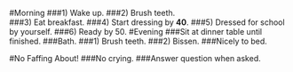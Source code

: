#Morning
###1) Wake up. 
###2) Brush teeth.  
###3) Eat breakfast. 
###4) Start dressing by **40**. 
###5) Dressed for school by yourself. 
###6) Ready by 50. 
#Evening
###Sit at dinner table until finished. 
###Bath. 
###1) Brush teeth. 
###2) Bissen. 
###Nicely to bed. 

#No Faffing About!
###No crying. 
###Answer question when asked. 
